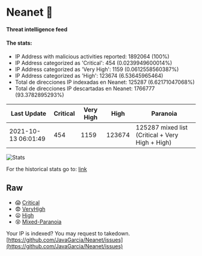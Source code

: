 # Neanet :hocho:
#### Threat intelligence feed
#### The stats:

- IP Address with malicious activities reported: 1892064 (100%)
- IP Address categorized as 'Critical':  454 (0.0239949600014%)
- IP Address categorized as 'Very High':  1159 (0.0612558560387%)
- IP Address categorized as 'High':  123674 (6.53645965464)
- Total de direcciones IP indexadas en Neanet:  125287 (6.62171047068%)
- Total de direcciones IP descartadas en Neanet:  1766777 (93.3782895293%)

| Last Update | Critical | Very High | High | Paranoia |
| --- | --- | --- | --- | --- |
| 2021-10-13 06:01:49 | 454 | 1159 | 123674 | 125287 mixed list (Critical + Very High + High)|

![Stats](https://docs.google.com/spreadsheets/d/e/2PACX-1vSnaNMIXVabIpDJjufMlzH7poXnshF3mgd8Is1g9ytUEzVsP5my4Trn8f-xkoLLQ38xpL3HtmUexLo6/pubchart?oid=501124687&format=image)

For the historical stats go to: [link](/stats.csv)
## Raw
- :scream: [Critical](https://raw.githubusercontent.com/JavaGarcia/Neanet/master/blacklists/neanet_critical.txt)
- :fearful: [VeryHigh](https://raw.githubusercontent.com/JavaGarcia/Neanet/master/blacklists/neanet_veryHigh.txtt)
- :frowning: [High](https://raw.githubusercontent.com/JavaGarcia/Neanet/master/blacklists/neanet_high.txt)
- :dizzy_face: [Mixed-Paranoia](https://raw.githubusercontent.com/JavaGarcia/Neanet/master/blacklists/neanet_all.txt)


Your IP is indexed? You may request to takedown. [https://github.com/JavaGarcia/Neanet/issues](https://github.com/JavaGarcia/Neanet/issues)


















































































































































































































































































































































































































































































































































































































































































































































































































































































































































































































































































































































































































































































































































































































































































































































































































































































































































































































































































































































































































































































































































































































































































































































































































































































































































































































































































































































































































































































































































































































































































































































































































































































































































































































































































































































































































































































































































































































































































































































































































































































































































































































































































































































































































































































































































































































































































































































































































































































































































































































































































































































































































































































































































































































































































































































































































































































































































































































































































































































































































































































































































































































































































































































































































































































































































































































































































































































































































































































































































































































































































































































































































































































































































































































































































































































































































































































































































































































































































































































































































































































































































































































































































































































































































































































































































































































































































































































































































































































































































































































































































































































































































































































































































































































































































































































































































































